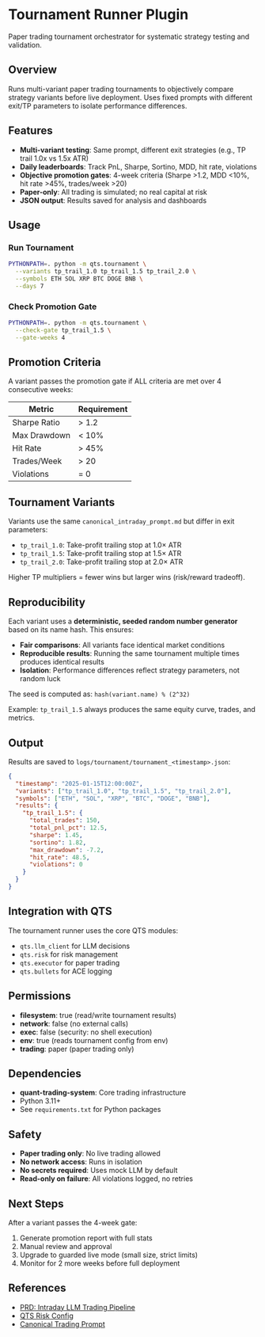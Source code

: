 # Tournament Runner Plugin

Paper trading tournament orchestrator for systematic strategy testing and validation.

## Overview

Runs multi-variant paper trading tournaments to objectively compare strategy variants before live deployment. Uses fixed prompts with different exit/TP parameters to isolate performance differences.

## Features

- **Multi-variant testing**: Same prompt, different exit strategies (e.g., TP trail 1.0x vs 1.5x ATR)
- **Daily leaderboards**: Track PnL, Sharpe, Sortino, MDD, hit rate, violations
- **Objective promotion gates**: 4-week criteria (Sharpe >1.2, MDD <10%, hit rate >45%, trades/week >20)
- **Paper-only**: All trading is simulated; no real capital at risk
- **JSON output**: Results saved for analysis and dashboards

## Usage

### Run Tournament

```bash
PYTHONPATH=. python -m qts.tournament \
  --variants tp_trail_1.0 tp_trail_1.5 tp_trail_2.0 \
  --symbols ETH SOL XRP BTC DOGE BNB \
  --days 7
```

### Check Promotion Gate

```bash
PYTHONPATH=. python -m qts.tournament \
  --check-gate tp_trail_1.5 \
  --gate-weeks 4
```

## Promotion Criteria

A variant passes the promotion gate if ALL criteria are met over 4 consecutive weeks:

| Metric | Requirement |
|--------|-------------|
| Sharpe Ratio | > 1.2 |
| Max Drawdown | < 10% |
| Hit Rate | > 45% |
| Trades/Week | > 20 |
| Violations | = 0 |

## Tournament Variants

Variants use the same `canonical_intraday_prompt.md` but differ in exit parameters:

- `tp_trail_1.0`: Take-profit trailing stop at 1.0× ATR
- `tp_trail_1.5`: Take-profit trailing stop at 1.5× ATR
- `tp_trail_2.0`: Take-profit trailing stop at 2.0× ATR

Higher TP multipliers = fewer wins but larger wins (risk/reward tradeoff).

## Reproducibility

Each variant uses a **deterministic, seeded random number generator** based on its name hash. This ensures:

- **Fair comparisons**: All variants face identical market conditions
- **Reproducible results**: Running the same tournament multiple times produces identical results
- **Isolation**: Performance differences reflect strategy parameters, not random luck

The seed is computed as: `hash(variant.name) % (2^32)`

Example: `tp_trail_1.5` always produces the same equity curve, trades, and metrics.

## Output

Results are saved to `logs/tournament/tournament_<timestamp>.json`:

```json
{
  "timestamp": "2025-01-15T12:00:00Z",
  "variants": ["tp_trail_1.0", "tp_trail_1.5", "tp_trail_2.0"],
  "symbols": ["ETH", "SOL", "XRP", "BTC", "DOGE", "BNB"],
  "results": {
    "tp_trail_1.5": {
      "total_trades": 150,
      "total_pnl_pct": 12.5,
      "sharpe": 1.45,
      "sortino": 1.82,
      "max_drawdown": -7.2,
      "hit_rate": 48.5,
      "violations": 0
    }
  }
}
```

## Integration with QTS

The tournament runner uses the core QTS modules:
- `qts.llm_client` for LLM decisions
- `qts.risk` for risk management
- `qts.executor` for paper trading
- `qts.bullets` for ACE logging

## Permissions

- **filesystem**: true (read/write tournament results)
- **network**: false (no external calls)
- **exec**: false (security: no shell execution)
- **env**: true (reads tournament config from env)
- **trading**: paper (paper trading only)

## Dependencies

- **quant-trading-system**: Core trading infrastructure
- Python 3.11+
- See `requirements.txt` for Python packages

## Safety

- **Paper trading only**: No live trading allowed
- **No network access**: Runs in isolation
- **No secrets required**: Uses mock LLM by default
- **Read-only on failure**: All violations logged, no retries

## Next Steps

After a variant passes the 4-week gate:
1. Generate promotion report with full stats
2. Manual review and approval
3. Upgrade to guarded live mode (small size, strict limits)
4. Monitor for 2 more weeks before full deployment

## References

- [PRD: Intraday LLM Trading Pipeline](../../README.md)
- [QTS Risk Config](../../config/qts.risk.json)
- [Canonical Trading Prompt](../../prompts/canonical_intraday_prompt.md)
